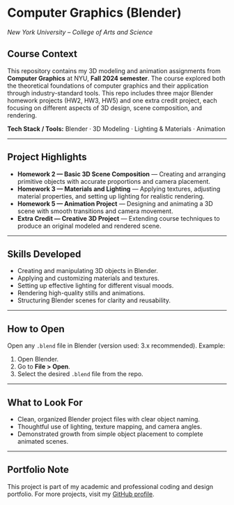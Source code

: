 # Computer Graphics (Blender)

*New York University – College of Arts and Science*

## Course Context

This repository contains my 3D modeling and animation assignments from **Computer Graphics** at NYU, **Fall 2024 semester**.
The course explored both the theoretical foundations of computer graphics and their application through industry-standard tools.
This repo includes three major Blender homework projects (HW2, HW3, HW5) and one extra credit project, each focusing on different aspects of 3D design, scene composition, and rendering.

**Tech Stack / Tools:** Blender · 3D Modeling · Lighting & Materials · Animation

---

## Project Highlights

* **Homework 2 — Basic 3D Scene Composition** — Creating and arranging primitive objects with accurate proportions and camera placement.
* **Homework 3 — Materials and Lighting** — Applying textures, adjusting material properties, and setting up lighting for realistic rendering.
* **Homework 5 — Animation Project** — Designing and animating a 3D scene with smooth transitions and camera movement.
* **Extra Credit — Creative 3D Project** — Extending course techniques to produce an original modeled and rendered scene.

---

## Skills Developed

* Creating and manipulating 3D objects in Blender.
* Applying and customizing materials and textures.
* Setting up effective lighting for different visual moods.
* Rendering high-quality stills and animations.
* Structuring Blender scenes for clarity and reusability.

---

## How to Open

Open any `.blend` file in Blender (version used: 3.x recommended).
Example:

1. Open Blender.
2. Go to **File > Open**.
3. Select the desired `.blend` file from the repo.

---

## What to Look For

* Clean, organized Blender project files with clear object naming.
* Thoughtful use of lighting, texture mapping, and camera angles.
* Demonstrated growth from simple object placement to complete animated scenes.

---

## Portfolio Note

This project is part of my academic and professional coding and design portfolio.
For more projects, visit my [GitHub profile](https://github.com/brynja-schultz).
